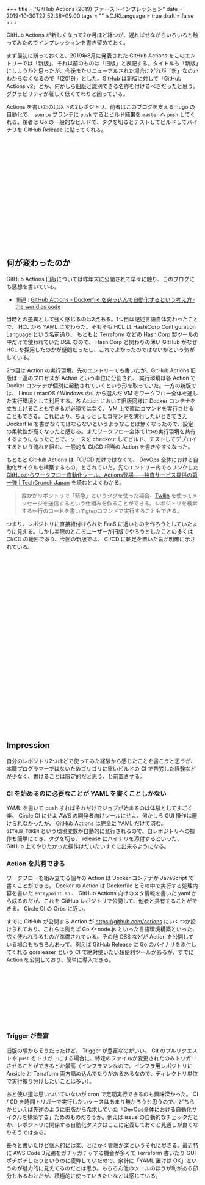 +++
title = "GitHub Actions (2019) ファーストインプレッション"
date = 2019-10-30T22:52:38+09:00
tags = ""
isCJKLanguage = true
draft = false
+++

GitHub Actions が新しくなって2か月ほど経つが、遅ればせながらいろいろと触ってみたのでインプレッションを書き留めておく。

まず最初に断っておくと、2019年8月に発表された GitHub Actions をこのエントリーでは「新版」、それ以前のものは「旧版」と表記する。タイトルも「新版」にしようかと思ったが、今後またリニューアルされた場合にどれが「新」なのかわからなくなるので「(2019)」とした。GitHub は新版に対して「GitHub Actions v2」とか、何かしら旧版と識別できる名称を付けるべきだったと思う。ググラビリティが著しく低くてわりと困っている。

Actions を書いたのは以下の2レポジトリ。前者はこのブログを支える hugo の自動化で、 `source` ブランチに `push` するとビルド結果を `master` へ `push` してくれる。後者は Go の一般的なビルドで、タグを切るとテストしてビルドしてバイナリを GitHub Release に貼ってくれる。

<div class="iframely-embed"><div class="iframely-responsive" style="height: 140px; padding-bottom: 0;"><a href="https://github.com/chroju/chroju.github.io" data-iframely-url="//cdn.iframe.ly/3Dsuyap"></a></div></div><script async src="//cdn.iframe.ly/embed.js" charset="utf-8"></script>

<div class="iframely-embed"><div class="iframely-responsive" style="height: 140px; padding-bottom: 0;"><a href="https://github.com/chroju/parade" data-iframely-url="//cdn.iframe.ly/v9brQHK"></a></div></div><script async src="//cdn.iframe.ly/embed.js" charset="utf-8"></script>

## 何が変わったのか

GitHub Actions 旧版については昨年末に公開されて早々に触り、このブログにも感想を書いている。

* 関連 : [GitHub Actions - Dockerfile を突っ込んで自動化するという考え方 · the world as code](https://chroju.github.io/blog/2018/12/15/github_actions_first_impression/)

当時との差異として強く感じるのは2点ある。1つ目は記述言語自体変わったことで、 HCL から YAML に変わった。そもそも HCL は HashiCorp Configuration Language という名前通り、 もともと Terraform などの HashiCorp 製ツールの中だけで使われていた DSL なので、 HashiCorp と関わりの薄い GitHub がなぜ HCL を採用したのかが疑問だったし、これでよかったのではないかという気がしている。

2つ目は Action の実行環境。先のエントリーでも書いたが、GitHub Actions 旧版は一連のプロセスが Action という単位に分割され、 実行環境は各 Action で Docker コンテナが個別に起動されていくという形を取っていた。一方の新版では、 Linux / macOS / Windows の中から選んだ VM をワークフロー全体を通した実行環境として利用する。各 Action において旧版同様に Docker コンテナを立ち上げることもできるが必須ではなく、 VM 上で直にコマンドを実行させることもできる。これにより、ちょっとしたコマンドを実行したいときでさえ Dockerfile を書かなくてはならないというようなことは無くなったので、設定の柔軟性が高くなったと感じる。またワークフロー全体で1つの実行環境を共有するようになったことで、ソースを checkout してビルド、テストしてデプロイするという流れを組む、一般的な CI/CD 相当の Action を書きやすくなった。

もともと GitHub Actions は「CI/CD だけではなくて、 DevOps 全体における自動化サイクルを構築するもの」とされていた。先のエントリー内でもリンクした [GitHubからワークフロー自動化ツール、Actions登場――独自サービス提供の第一弾 | TechCrunch Japan](https://jp.techcrunch.com/2018/10/17/2018-10-16-github-launches-actions-its-workflow-automation-tool/) を読むとよくわかる。

> 誰かがリポジトリで「緊急」というタグを使った場合、[Twilio](https://twilio.kddi-web.com/availability/) を使ってメッセージを送信するという仕組みを作ることができる。レポジトリを検索する一行のコードを書いてgrepコマンドで実行することもできる。

つまり、レポジトリに直接紐付けられた FaaS に近いものを作ろうとしていたように見える。しかし実際のところユーザーが旧版でやろうとしたことの多くは CI/CD の範囲であり、今回の新版では、 CI/CD に軸足を置いた旨が明確に示されている。 

<div class="iframely-embed"><div class="iframely-responsive" style="padding-bottom: 66.5%; padding-top: 120px;"><a href="https://cloud.watch.impress.co.jp/docs/news/1205405.html" data-iframely-url="//cdn.iframe.ly/XRWDJwi"></a></div></div><script async src="//cdn.iframe.ly/embed.js" charset="utf-8"></script>

## Impression

自分のレポジトリ2つほどで使ってみた経験から感じたことを書こうと思うが、本職プログラマーではないためゴリゴリに重いビルドの CI で苦労した経験などが少なく、書けることは限定的だと思う、と前置きする。

### CI を始めるのに必要なことが YAML を書くことしかない

YAML を書いて push すればそれだけでジョブが始まるのは体験としてすごく楽。 Circle CI にせよ AWS の開発者向けツールにせよ、何かしら GUI 操作は避けられなかったが、 GitHub Actions は完全に YAML だけで済む。 `GITHUB_TOKEN` という環境変数が自動的に発行されるので、自レポジトリへの操作も簡単にでき、タグを切る、 release にバイナリを添付するといった、 GitHub 上でやりたかった操作はだいたいすぐに出来るようになる。

### Action を共有できる

ワークフローを組み立てる個々の Action は Docker コンテナか JavaScript で書くことができる。 Docker の Action は Dockerfile とその中で実行する処理内容を書いた `entrypoint.sh` 、 GitHub Actions 向けのメタ情報を書いた yaml から成るのだが、これを GitHub レポジトリで公開して、他者と共有することができる。 Circle CI の Orbs に近い。

すでに GitHub が公開する Action が https://github.com/actions にいくつか設けられており、これらは例えば Go や node.js といった言語環境構築といった、広く使われうるものが準備されている。その他 OSS などが Action を公開している場合ももちろんあって、例えば GitHub Release に Go のバイナリを添付してくれる goreleaser という CI で絶対使いたい超便利ツールがあるが、すでに Action を公開しており、簡単に導入できる。

<div class="iframely-embed"><div class="iframely-responsive" style="height: 140px; padding-bottom: 0;"><a href="https://github.com/marketplace/actions/goreleaser-action" data-iframely-url="//cdn.iframe.ly/ETQo0Jh"></a></div></div><script async src="//cdn.iframe.ly/embed.js" charset="utf-8"></script>

### Trigger が豊富

旧版の頃からそうだったけど、 Trigger が豊富なのがいい。 Git のプルリクエストや `push` をトリガーにする場合に、特定のファイルが変更されたのみトリガーさせることができるとか最高（インフラマンなので、インフラ用レポジトリに Ansible と Terraform 両方詰め込んでたりがあるあるなので、ディレクトリ単位で実行振り分けしたいことは多い）。

あと使い道は思いついていないが cron で定期実行できるのも興味深かった。 CI / CD を時間トリガーで実行したいケースはあまり無かろうと思うので、どちらかといえば先述のように旧版から希求していた「DevOps全体における自動化サイクルを構築する」ためのものだろうか。例えば issue の自動的なチェックだとか、レポジトリに関係する自動化タスクはここに定義しておくと見通しが良くなりそうではある。

長々と書いたけど個人的には楽、とにかく管理が楽というそれに尽きる。最近特に AWS Code 3兄弟をガチャガチャする機会が多くて Terraform 書いたり GUI ポチポチしたりというのに疲弊していたので、余計に「YAML 置けば OK」というのが魅力的に見えてるのだとは思う。もちろん他のツールのほうが利がある部分もあるわけだが、積極的に使っていきたいなとは感じている。


